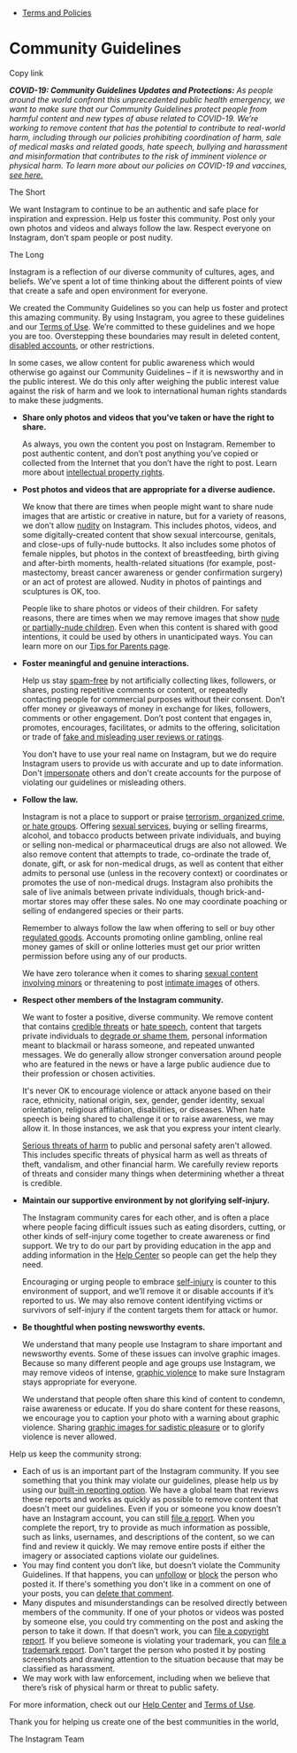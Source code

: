 *   [Terms and Policies](https://help.instagram.com/1417489251945243/?helpref=breadcrumb)

Community Guidelines
====================

Copy link

_**COVID-19: Community Guidelines Updates and Protections:** As people around the world confront this unprecedented public health emergency, we want to make sure that our Community Guidelines protect people from harmful content and new types of abuse related to COVID-19. We’re working to remove content that has the potential to contribute to real-world harm, including through our policies prohibiting coordination of harm, sale of medical masks and related goods, hate speech, bullying and harassment and misinformation that contributes to the risk of imminent violence or physical harm. To learn more about our policies on COVID-19 and vaccines, [see here.](https://help.instagram.com/697825587576762?helpref=faq_content)_

The Short

We want Instagram to continue to be an authentic and safe place for inspiration and expression. Help us foster this community. Post only your own photos and videos and always follow the law. Respect everyone on Instagram, don’t spam people or post nudity.

The Long

Instagram is a reflection of our diverse community of cultures, ages, and beliefs. We’ve spent a lot of time thinking about the different points of view that create a safe and open environment for everyone.

We created the Community Guidelines so you can help us foster and protect this amazing community. By using Instagram, you agree to these guidelines and our [Terms of Use](https://www.instagram.com/legal/terms). We’re committed to these guidelines and we hope you are too. Overstepping these boundaries may result in deleted content, [disabled accounts](https://help.instagram.com/366993040048856?helpref=faq_content), or other restrictions.

In some cases, we allow content for public awareness which would otherwise go against our Community Guidelines – if it is newsworthy and in the public interest. We do this only after weighing the public interest value against the risk of harm and we look to international human rights standards to make these judgments.

*   **Share only photos and videos that you’ve taken or have the right to share.**
    
    As always, you own the content you post on Instagram. Remember to post authentic content, and don’t post anything you’ve copied or collected from the Internet that you don’t have the right to post. Learn more about [intellectual property rights](https://help.instagram.com/126382350847838?helpref=faq_content).
    
*   **Post photos and videos that are appropriate for a diverse audience.**
    
    We know that there are times when people might want to share nude images that are artistic or creative in nature, but for a variety of reasons, we don’t allow [nudity](https://l.instagram.com/?u=https%3A%2F%2Fwww.facebook.com%2Fcommunitystandards%2Fadult_nudity_sexual_activity&e=AT2VrY0IQBqQQ3FOd15qHMZ5vD-MwQ-HzJjLv8_Kjdk07q8RFEoqorVOvQBUUka18sIDFr5_tbz6UiFyh8N7XcKcyL1YbrFbSiJ0EmGiKSmGU6bRbuPWRiRoytaoHgJPcxOnsTeSlN-U-4-07XIQew) on Instagram. This includes photos, videos, and some digitally-created content that show sexual intercourse, genitals, and close-ups of fully-nude buttocks. It also includes some photos of female nipples, but photos in the context of breastfeeding, birth giving and after-birth moments, health-related situations (for example, post-mastectomy, breast cancer awareness or gender confirmation surgery) or an act of protest are allowed. Nudity in photos of paintings and sculptures is OK, too.
    
    People like to share photos or videos of their children. For safety reasons, there are times when we may remove images that show [nude or partially-nude children](https://l.instagram.com/?u=https%3A%2F%2Fwww.facebook.com%2Fcommunitystandards%2Fchild_nudity_sexual_exploitation&e=AT2VrY0IQBqQQ3FOd15qHMZ5vD-MwQ-HzJjLv8_Kjdk07q8RFEoqorVOvQBUUka18sIDFr5_tbz6UiFyh8N7XcKcyL1YbrFbSiJ0EmGiKSmGU6bRbuPWRiRoytaoHgJPcxOnsTeSlN-U-4-07XIQew). Even when this content is shared with good intentions, it could be used by others in unanticipated ways. You can learn more on our [Tips for Parents page](https://help.instagram.com/154475974694511/?helpref=faq_content).
    
*   **Foster meaningful and genuine interactions.**
    
    Help us stay [spam-free](https://l.instagram.com/?u=https%3A%2F%2Fwww.facebook.com%2Fcommunitystandards%2Fspam&e=AT2VrY0IQBqQQ3FOd15qHMZ5vD-MwQ-HzJjLv8_Kjdk07q8RFEoqorVOvQBUUka18sIDFr5_tbz6UiFyh8N7XcKcyL1YbrFbSiJ0EmGiKSmGU6bRbuPWRiRoytaoHgJPcxOnsTeSlN-U-4-07XIQew) by not artificially collecting likes, followers, or shares, posting repetitive comments or content, or repeatedly contacting people for commercial purposes without their consent. Don’t offer money or giveaways of money in exchange for likes, followers, comments or other engagement. Don’t post content that engages in, promotes, encourages, facilitates, or admits to the offering, solicitation or trade of [fake and misleading user reviews or ratings](https://l.instagram.com/?u=https%3A%2F%2Fwww.facebook.com%2Fcommunitystandards%2Ffraud_deception&e=AT2VrY0IQBqQQ3FOd15qHMZ5vD-MwQ-HzJjLv8_Kjdk07q8RFEoqorVOvQBUUka18sIDFr5_tbz6UiFyh8N7XcKcyL1YbrFbSiJ0EmGiKSmGU6bRbuPWRiRoytaoHgJPcxOnsTeSlN-U-4-07XIQew).
    
    You don’t have to use your real name on Instagram, but we do require Instagram users to provide us with accurate and up to date information. Don't [impersonate](https://l.instagram.com/?u=https%3A%2F%2Fwww.facebook.com%2Fcommunitystandards%2Fmisrepresentation&e=AT2VrY0IQBqQQ3FOd15qHMZ5vD-MwQ-HzJjLv8_Kjdk07q8RFEoqorVOvQBUUka18sIDFr5_tbz6UiFyh8N7XcKcyL1YbrFbSiJ0EmGiKSmGU6bRbuPWRiRoytaoHgJPcxOnsTeSlN-U-4-07XIQew) others and don't create accounts for the purpose of violating our guidelines or misleading others.
    
*   **Follow the law.**
    
    Instagram is not a place to support or praise [terrorism, organized crime, or hate groups](https://l.instagram.com/?u=https%3A%2F%2Fwww.facebook.com%2Fcommunitystandards%2Fdangerous_individuals_organizations&e=AT2VrY0IQBqQQ3FOd15qHMZ5vD-MwQ-HzJjLv8_Kjdk07q8RFEoqorVOvQBUUka18sIDFr5_tbz6UiFyh8N7XcKcyL1YbrFbSiJ0EmGiKSmGU6bRbuPWRiRoytaoHgJPcxOnsTeSlN-U-4-07XIQew). Offering [sexual services](https://l.instagram.com/?u=https%3A%2F%2Fwww.facebook.com%2Fcommunitystandards%2Fsexual_solicitation&e=AT2VrY0IQBqQQ3FOd15qHMZ5vD-MwQ-HzJjLv8_Kjdk07q8RFEoqorVOvQBUUka18sIDFr5_tbz6UiFyh8N7XcKcyL1YbrFbSiJ0EmGiKSmGU6bRbuPWRiRoytaoHgJPcxOnsTeSlN-U-4-07XIQew), buying or selling firearms, alcohol, and tobacco products between private individuals, and buying or selling non-medical or pharmaceutical drugs are also not allowed. We also remove content that attempts to trade, co-ordinate the trade of, donate, gift, or ask for non-medical drugs, as well as content that either admits to personal use (unless in the recovery context) or coordinates or promotes the use of non-medical drugs. Instagram also prohibits the sale of live animals between private individuals, though brick-and-mortar stores may offer these sales. No one may coordinate poaching or selling of endangered species or their parts.
    
    Remember to always follow the law when offering to sell or buy other [regulated goods](https://l.instagram.com/?u=https%3A%2F%2Fwww.facebook.com%2Fcommunitystandards%2Fregulated_goods&e=AT2VrY0IQBqQQ3FOd15qHMZ5vD-MwQ-HzJjLv8_Kjdk07q8RFEoqorVOvQBUUka18sIDFr5_tbz6UiFyh8N7XcKcyL1YbrFbSiJ0EmGiKSmGU6bRbuPWRiRoytaoHgJPcxOnsTeSlN-U-4-07XIQew). Accounts promoting online gambling, online real money games of skill or online lotteries must get our prior written permission before using any of our products.
    
    We have zero tolerance when it comes to sharing [sexual content involving minors](https://l.instagram.com/?u=https%3A%2F%2Fwww.facebook.com%2Fcommunitystandards%2Fchild_nudity_sexual_exploitation&e=AT2VrY0IQBqQQ3FOd15qHMZ5vD-MwQ-HzJjLv8_Kjdk07q8RFEoqorVOvQBUUka18sIDFr5_tbz6UiFyh8N7XcKcyL1YbrFbSiJ0EmGiKSmGU6bRbuPWRiRoytaoHgJPcxOnsTeSlN-U-4-07XIQew) or threatening to post [intimate images](https://l.instagram.com/?u=https%3A%2F%2Fwww.facebook.com%2Fcommunitystandards%2Fsexual_exploitation_adults&e=AT2VrY0IQBqQQ3FOd15qHMZ5vD-MwQ-HzJjLv8_Kjdk07q8RFEoqorVOvQBUUka18sIDFr5_tbz6UiFyh8N7XcKcyL1YbrFbSiJ0EmGiKSmGU6bRbuPWRiRoytaoHgJPcxOnsTeSlN-U-4-07XIQew) of others.
    
*   **Respect other members of the Instagram community.**
    
    We want to foster a positive, diverse community. We remove content that contains [credible threats](https://l.instagram.com/?u=https%3A%2F%2Fwww.facebook.com%2Fcommunitystandards%2Fcredible_violence&e=AT2VrY0IQBqQQ3FOd15qHMZ5vD-MwQ-HzJjLv8_Kjdk07q8RFEoqorVOvQBUUka18sIDFr5_tbz6UiFyh8N7XcKcyL1YbrFbSiJ0EmGiKSmGU6bRbuPWRiRoytaoHgJPcxOnsTeSlN-U-4-07XIQew) or [hate speech](https://l.instagram.com/?u=https%3A%2F%2Fwww.facebook.com%2Fcommunitystandards%2Fhate_speech&e=AT2VrY0IQBqQQ3FOd15qHMZ5vD-MwQ-HzJjLv8_Kjdk07q8RFEoqorVOvQBUUka18sIDFr5_tbz6UiFyh8N7XcKcyL1YbrFbSiJ0EmGiKSmGU6bRbuPWRiRoytaoHgJPcxOnsTeSlN-U-4-07XIQew), content that targets private individuals to [degrade or shame them](https://l.instagram.com/?u=https%3A%2F%2Fwww.facebook.com%2Fcommunitystandards%2Fbullying&e=AT2VrY0IQBqQQ3FOd15qHMZ5vD-MwQ-HzJjLv8_Kjdk07q8RFEoqorVOvQBUUka18sIDFr5_tbz6UiFyh8N7XcKcyL1YbrFbSiJ0EmGiKSmGU6bRbuPWRiRoytaoHgJPcxOnsTeSlN-U-4-07XIQew), personal information meant to blackmail or harass someone, and repeated unwanted messages. We do generally allow stronger conversation around people who are featured in the news or have a large public audience due to their profession or chosen activities.
    
    It's never OK to encourage violence or attack anyone based on their race, ethnicity, national origin, sex, gender, gender identity, sexual orientation, religious affiliation, disabilities, or diseases. When hate speech is being shared to challenge it or to raise awareness, we may allow it. In those instances, we ask that you express your intent clearly.
    
    [Serious threats of harm](https://l.instagram.com/?u=https%3A%2F%2Fwww.facebook.com%2Fcommunitystandards%2Fcredible_violence&e=AT2VrY0IQBqQQ3FOd15qHMZ5vD-MwQ-HzJjLv8_Kjdk07q8RFEoqorVOvQBUUka18sIDFr5_tbz6UiFyh8N7XcKcyL1YbrFbSiJ0EmGiKSmGU6bRbuPWRiRoytaoHgJPcxOnsTeSlN-U-4-07XIQew) to public and personal safety aren't allowed. This includes specific threats of physical harm as well as threats of theft, vandalism, and other financial harm. We carefully review reports of threats and consider many things when determining whether a threat is credible.
    
*   **Maintain our supportive environment by not glorifying self-injury.**
    
    The Instagram community cares for each other, and is often a place where people facing difficult issues such as eating disorders, cutting, or other kinds of self-injury come together to create awareness or find support. We try to do our part by providing education in the app and adding information in the [Help Center](https://help.instagram.com/) so people can get the help they need.
    
    Encouraging or urging people to embrace [self-injury](https://l.instagram.com/?u=https%3A%2F%2Fwww.facebook.com%2Fcommunitystandards%2Fsuicide_self_injury_violence&e=AT2VrY0IQBqQQ3FOd15qHMZ5vD-MwQ-HzJjLv8_Kjdk07q8RFEoqorVOvQBUUka18sIDFr5_tbz6UiFyh8N7XcKcyL1YbrFbSiJ0EmGiKSmGU6bRbuPWRiRoytaoHgJPcxOnsTeSlN-U-4-07XIQew) is counter to this environment of support, and we’ll remove it or disable accounts if it’s reported to us. We may also remove content identifying victims or survivors of self-injury if the content targets them for attack or humor.
    
*   **Be thoughtful when posting newsworthy events.**
    
    We understand that many people use Instagram to share important and newsworthy events. Some of these issues can involve graphic images. Because so many different people and age groups use Instagram, we may remove videos of intense, [graphic violence](https://l.instagram.com/?u=https%3A%2F%2Fwww.facebook.com%2Fcommunitystandards%2Fgraphic_violence&e=AT2VrY0IQBqQQ3FOd15qHMZ5vD-MwQ-HzJjLv8_Kjdk07q8RFEoqorVOvQBUUka18sIDFr5_tbz6UiFyh8N7XcKcyL1YbrFbSiJ0EmGiKSmGU6bRbuPWRiRoytaoHgJPcxOnsTeSlN-U-4-07XIQew) to make sure Instagram stays appropriate for everyone.
    
    We understand that people often share this kind of content to condemn, raise awareness or educate. If you do share content for these reasons, we encourage you to caption your photo with a warning about graphic violence. Sharing [graphic images for sadistic pleasure](https://l.instagram.com/?u=https%3A%2F%2Fwww.facebook.com%2Fcommunitystandards%2Fcruel_insensitive&e=AT2VrY0IQBqQQ3FOd15qHMZ5vD-MwQ-HzJjLv8_Kjdk07q8RFEoqorVOvQBUUka18sIDFr5_tbz6UiFyh8N7XcKcyL1YbrFbSiJ0EmGiKSmGU6bRbuPWRiRoytaoHgJPcxOnsTeSlN-U-4-07XIQew) or to glorify violence is never allowed.
    

Help us keep the community strong:

*   Each of us is an important part of the Instagram community. If you see something that you think may violate our guidelines, please help us by using our [built-in reporting option](https://help.instagram.com/165828726894770?helpref=faq_content). We have a global team that reviews these reports and works as quickly as possible to remove content that doesn’t meet our guidelines. Even if you or someone you know doesn’t have an Instagram account, you can still [file a report](https://help.instagram.com/contact/383679321740945). When you complete the report, try to provide as much information as possible, such as links, usernames, and descriptions of the content, so we can find and review it quickly. We may remove entire posts if either the imagery or associated captions violate our guidelines.
*   You may find content you don’t like, but doesn’t violate the Community Guidelines. If that happens, you can [unfollow](https://help.instagram.com/286340048138725?helpref=faq_content) or [block](https://help.instagram.com/426700567389543/?helpref=faq_content) the person who posted it. If there's something you don't like in a comment on one of your posts, you can [delete that comment](https://help.instagram.com/289098941190483?helpref=faq_content).
*   Many disputes and misunderstandings can be resolved directly between members of the community. If one of your photos or videos was posted by someone else, you could try commenting on the post and asking the person to take it down. If that doesn’t work, you can [file a copyright report](https://help.instagram.com/126382350847838?helpref=faq_content). If you believe someone is violating your trademark, you can [file a trademark report](https://help.instagram.com/222826637847963?helpref=faq_content). Don't target the person who posted it by posting screenshots and drawing attention to the situation because that may be classified as harassment.
*   We may work with law enforcement, including when we believe that there’s risk of physical harm or threat to public safety.

For more information, check out our [Help Center](https://help.instagram.com/) and [Terms of Use](https://l.instagram.com/?u=http%3A%2F%2Finstagram.com%2Flegal%2Fterms%2F%23&e=AT2VrY0IQBqQQ3FOd15qHMZ5vD-MwQ-HzJjLv8_Kjdk07q8RFEoqorVOvQBUUka18sIDFr5_tbz6UiFyh8N7XcKcyL1YbrFbSiJ0EmGiKSmGU6bRbuPWRiRoytaoHgJPcxOnsTeSlN-U-4-07XIQew).

Thank you for helping us create one of the best communities in the world,

The Instagram Team